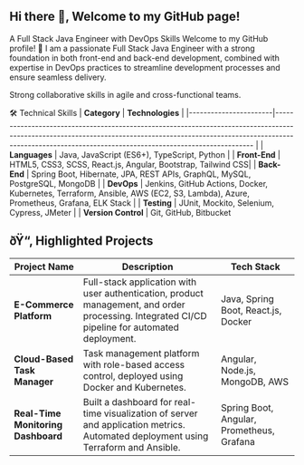 ## Hi there 👋, Welcome to my GitHub page!

A Full Stack Java Engineer with DevOps Skills
Welcome to my GitHub profile! 👋 I am a passionate Full Stack Java Engineer with a strong foundation in both front-end and back-end development, 
combined with expertise in DevOps practices to streamline development processes and ensure seamless delivery.

Strong collaborative skills in agile and cross-functional teams.

🛠️ Technical Skills
| **Category**          | **Technologies**                                                                                                                                                                                                                                                                                       |
|-----------------------|------------------------------------------------------------------------------------------------------------------------------------------------------------------------------------------------------------------------------------                                                    |
| **Languages**         | Java, JavaScript (ES6+), TypeScript, Python                  |
| **Front-End**         | HTML5, CSS3, SCSS, React.js, Angular, Bootstrap, Tailwind CSS|
| **Back-End**          | Spring Boot, Hibernate, JPA, REST APIs, GraphQL, MySQL, PostgreSQL, MongoDB                                                                                                                |
| **DevOps**            | Jenkins, GitHub Actions, Docker, Kubernetes, Terraform, Ansible, AWS (EC2, S3, Lambda), Azure, Prometheus, Grafana, ELK Stack                                                              |
| **Testing**           | JUnit, Mockito, Selenium, Cypress, JMeter                                                                                                                                                  |
| **Version Control**   | Git, GitHub, Bitbucket 


## ðŸ“‚ **Highlighted Projects**

| **Project Name**                | **Description**                                                                                                                                                                 | **Tech Stack**                            |
|----------------------------------|---------------------------------------------------------------------------------------------------------------------------------------------------------------------------------|-------------------------------------------|
| **E-Commerce Platform**          | Full-stack application with user authentication, product management, and order processing. Integrated CI/CD pipeline for automated deployment.                                | Java, Spring Boot, React.js, Docker       |
| **Cloud-Based Task Manager**     | Task management platform with role-based access control, deployed using Docker and Kubernetes.                                                                                | Angular, Node.js, MongoDB, AWS            |
| **Real-Time Monitoring Dashboard** | Built a dashboard for real-time visualization of server and application metrics. Automated deployment using Terraform and Ansible.                                           | Spring Boot, Angular, Prometheus, Grafana |
